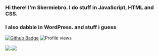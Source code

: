 ### Hi there! I'm Skermiebro. I do stuff in JavaScript, HTML and CSS. 
### I also dabble in WordPress. and stuff i guess

[![Github Badge](https://img.shields.io/badge/-skermiebroTech-grey?style=flat&logo=github&logoColor=white&link=https://github.com/skermiebroTech/)](https://www.github.com/skermiebroTech/) ![Profile views](https://gpvc.arturio.dev/skermiebroTech)


<a href="https://github.com/anuraghazra/github-readme-stats">
  <img align="center" src="https://github-readme-stats.vercel.app/api?username=skermiebroTech&theme=algolia" />
</a>
<a href="https://github.com/anuraghazra/convoychat">
  <img align="center" src="https://github-readme-stats.vercel.app/api/top-langs/?username=skermiebroTech&theme=algolia" />
</a>


<!--
**skermiebroTech/skermiebroTech** is a ✨ _special_ ✨ repository because its `README.md` (this file) appears on your GitHub profile.

Here are some ideas to get you started:

- 🔭 I’m currently working on ...
- 🌱 I’m currently learning ...
- 👯 I’m looking to collaborate on ...
- 🤔 I’m looking for help with ...
- 💬 Ask me about ...
- 📫 How to reach me: ...
- 😄 Pronouns: ...
- ⚡ Fun fact: ...
-->


